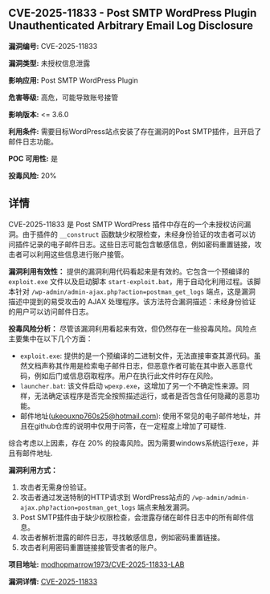 ## CVE-2025-11833 - Post SMTP WordPress Plugin Unauthenticated Arbitrary Email Log Disclosure

**漏洞编号:** CVE-2025-11833

**漏洞类型:** 未授权信息泄露

**影响应用:** Post SMTP WordPress Plugin

**危害等级:** 高危，可能导致账号接管

**影响版本:** <= 3.6.0

**利用条件:** 需要目标WordPress站点安装了存在漏洞的Post SMTP插件，且开启了邮件日志功能。

**POC 可用性:** 是

**投毒风险:** 20%

## 详情

CVE-2025-11833 是 Post SMTP WordPress 插件中存在的一个未授权访问漏洞。由于插件的 `__construct` 函数缺少权限检查，未经身份验证的攻击者可以访问插件记录的电子邮件日志。这些日志可能包含敏感信息，例如密码重置链接，攻击者可以利用这些信息进行账户接管。

**漏洞利用有效性：**
提供的漏洞利用代码看起来是有效的。它包含一个预编译的 `exploit.exe` 文件以及启动脚本 `start-exploit.bat`，用于自动化利用过程。该脚本针对 `/wp-admin/admin-ajax.php?action=postman_get_logs` 端点，这是漏洞描述中提到的易受攻击的 AJAX 处理程序。该方法符合漏洞描述：未经身份验证的用户可以访问邮件日志。

**投毒风险分析：**
尽管该漏洞利用看起来有效，但仍然存在一些投毒风险。风险点主要集中在以下几个方面：
*   `exploit.exe`: 提供的是一个预编译的二进制文件，无法直接审查其源代码。虽然文档声称其作用是检索电子邮件日志，但恶意作者可能在其中嵌入恶意代码，例如后门或信息窃取程序。用户在执行此文件时存在风险。
*  `launcher.bat`: 该文件启动 `wpexp.exe`，这增加了另一个不确定性来源。同样，无法确定该程序是否完全按照描述运行，或者是否包含任何隐藏的恶意功能。
*   邮件地址(ukeouxnp760s25@hotmail.com): 使用不常见的电子邮件地址，并且在github仓库的说明中仅用于问答，在一定程度上增加了可疑性.

综合考虑以上因素，存在 20% 的投毒风险。因为需要windows系统运行exe，并且有邮件地址.

**漏洞利用方式：**
1.  攻击者无需身份验证。
2.  攻击者通过发送特制的HTTP请求到 WordPress站点的 `/wp-admin/admin-ajax.php?action=postman_get_logs` 端点来触发漏洞。
3.  Post SMTP插件由于缺少权限检查，会泄露存储在邮件日志中的所有邮件信息。
4.  攻击者解析泄露的邮件日志，寻找敏感信息，例如密码重置链接。
5.  攻击者利用密码重置链接接管受害者的账户。

**项目地址:** [modhopmarrow1973/CVE-2025-11833-LAB](https://github.com/modhopmarrow1973/CVE-2025-11833-LAB)

**漏洞详情:** [CVE-2025-11833](https://nvd.nist.gov/vuln/detail/CVE-2025-11833)